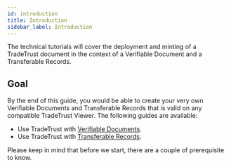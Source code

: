 ```yaml
---
id: introduction
title: Introduction
sidebar_label: Introduction
---
```


The technical tutorials will cover the deployment and minting of a TradeTrust document in the context of a Verifiable Document and a Transferable Records.

## Goal

By the end of this guide, you would be able to create your very own Verifiable Documents and Transferable Records that is valid on any compatible TradeTrust Viewer. The following guides are available:

- Use TradeTrust with [Verifiable Documents](/docs/tutorial/verifiable-documents/overview).
- Use TradeTrust with [Transferable Records](/docs/tutorial/transferable-records/overview).

Please keep in mind that before we start, there are a couple of prerequisite to know.
